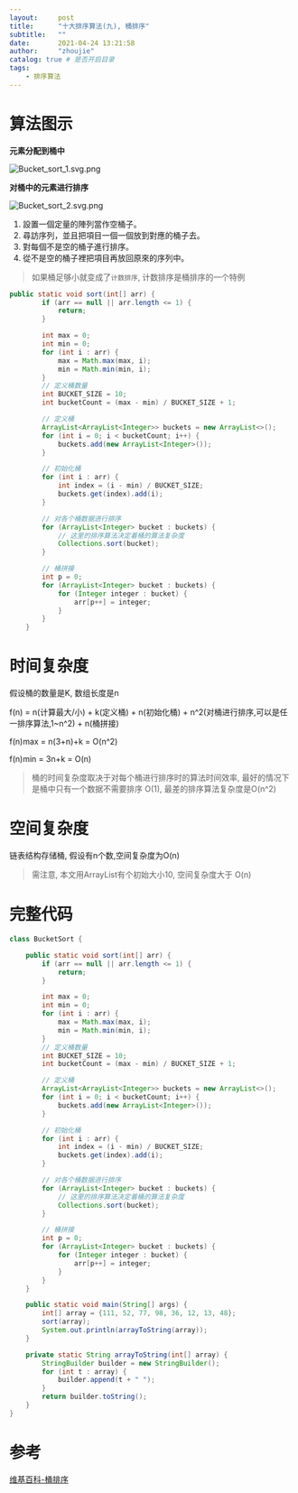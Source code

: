 ```yaml
---
layout:     post
title:      "十大排序算法(九), 桶排序"
subtitle:   ""
date:       2021-04-24 13:21:58
author:     "zhoujie"
catalog: true # 是否开启目录
tags:
    - 排序算法
---
```


# 算法图示

**元素分配到桶中**

![Bucket_sort_1.svg.png](https://p3-juejin.byteimg.com/tos-cn-i-k3u1fbpfcp/6acbf1fd92054653a11e9bde797c824f~tplv-k3u1fbpfcp-watermark.image)

**对桶中的元素进行排序**

![Bucket_sort_2.svg.png](https://p9-juejin.byteimg.com/tos-cn-i-k3u1fbpfcp/63ac4f6aa2f24974aebf23fb01266d66~tplv-k3u1fbpfcp-watermark.image)

1. 設置一個定量的陣列當作空桶子。
2. 尋訪序列，並且把項目一個一個放到對應的桶子去。
3. 對每個不是空的桶子進行排序。
4. 從不是空的桶子裡把項目再放回原來的序列中。

> 如果桶足够小就变成了`计数排序`, 计数排序是桶排序的一个特例

```java
public static void sort(int[] arr) {
        if (arr == null || arr.length <= 1) {
            return;
        }

        int max = 0;
        int min = 0;
        for (int i : arr) {
            max = Math.max(max, i);
            min = Math.min(min, i);
        }
        // 定义桶数量
        int BUCKET_SIZE = 10;
        int bucketCount = (max - min) / BUCKET_SIZE + 1;

        // 定义桶
        ArrayList<ArrayList<Integer>> buckets = new ArrayList<>();
        for (int i = 0; i < bucketCount; i++) {
            buckets.add(new ArrayList<Integer>());
        }

        // 初始化桶
        for (int i : arr) {
            int index = (i - min) / BUCKET_SIZE;
            buckets.get(index).add(i);
        }

        // 对各个桶数据进行排序
        for (ArrayList<Integer> bucket : buckets) {
            // 这里的排序算法决定着桶的算法复杂度
            Collections.sort(bucket);
        }

        // 桶拼接
        int p = 0;
        for (ArrayList<Integer> bucket : buckets) {
            for (Integer integer : bucket) {
                arr[p++] = integer;
            }
        }
    }
```

# 时间复杂度

假设桶的数量是K, 数组长度是n

f(n) = n(计算最大/小) + k(定义桶) + n(初始化桶) + n^2(对桶进行排序,可以是任一排序算法,1~n^2) + n(桶拼接)

f(n)max = n(3+n)+k = O(n^2)

f(n)min = 3n+k = O(n)

> 桶的时间复杂度取决于对每个桶进行排序时的算法时间效率, 最好的情况下是桶中只有一个数据不需要排序 O(1), 最差的排序算法复杂度是O(n^2)


# 空间复杂度

链表结构存储桶, 假设有n个数,空间复杂度为O(n)
> 需注意, 本文用ArrayList有个初始大小10, 空间复杂度大于 O(n)


# 完整代码

```java
class BucketSort {

    public static void sort(int[] arr) {
        if (arr == null || arr.length <= 1) {
            return;
        }

        int max = 0;
        int min = 0;
        for (int i : arr) {
            max = Math.max(max, i);
            min = Math.min(min, i);
        }
        // 定义桶数量
        int BUCKET_SIZE = 10;
        int bucketCount = (max - min) / BUCKET_SIZE + 1;

        // 定义桶
        ArrayList<ArrayList<Integer>> buckets = new ArrayList<>();
        for (int i = 0; i < bucketCount; i++) {
            buckets.add(new ArrayList<Integer>());
        }

        // 初始化桶
        for (int i : arr) {
            int index = (i - min) / BUCKET_SIZE;
            buckets.get(index).add(i);
        }

        // 对各个桶数据进行排序
        for (ArrayList<Integer> bucket : buckets) {
            // 这里的排序算法决定着桶的算法复杂度
            Collections.sort(bucket);
        }

        // 桶拼接
        int p = 0;
        for (ArrayList<Integer> bucket : buckets) {
            for (Integer integer : bucket) {
                arr[p++] = integer;
            }
        }
    }

    public static void main(String[] args) {
        int[] array = {111, 52, 77, 98, 36, 12, 13, 48};
        sort(array);
        System.out.println(arrayToString(array));
    }

    private static String arrayToString(int[] array) {
        StringBuilder builder = new StringBuilder();
        for (int t : array) {
            builder.append(t + " ");
        }
        return builder.toString();
    }
}
```

# 参考
[维基百科-桶排序](https://zh.wikipedia.org/wiki/%E6%A1%B6%E6%8E%92%E5%BA%8F)

